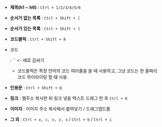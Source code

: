 - **제목(h1 ~ h6)** : `Ctrl + 1/2/3/4/5/6`

- **순서가 없는 목록** : `Ctrl + Shift + [`

- **순서가 있는 목록** : `Ctrl + Shift + ]`

- **코드블럭** : `Ctrl + Shift + K`

- 코드

  : `` <- 얘로 감싸기

  - 코드블럭은 특정 언어의 코드 여러줄을 쓸 때 사용하고, 그냥 코드는 한 줄짜리 코드 하이라이팅 할 떄 사용.

- **인용문** : `Ctrl + Shift + Q`

- **링크** : 웹주소 복사한 뒤 링크 넣을 텍스트 드래그 한 후 `Ctrl + K`

- **이미지** : 이미지 주소 복사해서 붙여넣기 / 드래그앱드롭

- **그 외** : `Ctrl + x, c, v, z, s` / `Ctrl + b` / `Ctrl + i` 